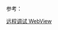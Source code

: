 









参考：

[远程调试 WebView](https://developers.google.com/web/tools/chrome-devtools/remote-debugging/webviews)